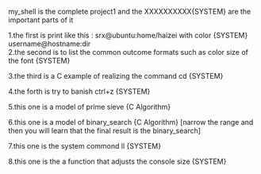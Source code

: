 my_shell is the complete project1 and the   XXXXXXXXXX{SYSTEM} are the important parts of it 

1.the first is print like this : srx@ubuntu:home/haizei   with color  {SYSTEM}
                                 username@hostname:dir   
2.the second is to list the common outcome formats   such as color size of the font  {SYSTEM}

3.the third is a C example of realizing the command cd  {SYSTEM}

4.the forth is try to banish ctrl+z    {SYSTEM}

5.this one is a model of prime sieve    {C Algorithm}

6.this one is a model of binary_search   {C Algorithm}
[narrow the range and then you will learn that the final result is the binary_search]

7.this one is the system commond ll {SYSTEM}

8.this one is the a function that adjusts the console size  {SYSTEM}
